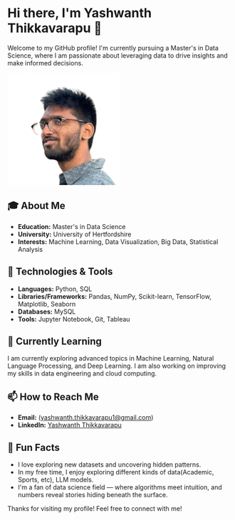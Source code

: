 # Hi there, I'm Yashwanth Thikkavarapu 👋

Welcome to my GitHub profile! I'm currently pursuing a Master's in Data Science, where I am passionate about leveraging data to drive insights and make informed decisions.

<img src="https://github.com/yt23aam/yt23aam/blob/main/profile.png" alt="Yashwanth's Profile Image">


## 🎓 About Me

- **Education:** Master's in Data Science
- **University:** University of Hertfordshire
- **Interests:** Machine Learning, Data Visualization, Big Data, Statistical Analysis

## 🔧 Technologies & Tools

- **Languages:** Python, SQL
- **Libraries/Frameworks:** Pandas, NumPy, Scikit-learn, TensorFlow, Matplotlib, Seaborn
- **Databases:** MySQL
- **Tools:** Jupyter Notebook, Git, Tableau

## 🌱 Currently Learning

I am currently exploring advanced topics in Machine Learning, Natural Language Processing, and Deep Learning. I am also working on improving my skills in data engineering and cloud computing.

## 📫 How to Reach Me

- **Email:** (yashwanth.thikkavarapu1@gmail.com)
- **LinkedIn:** [Yashwanth Thikkavarapu](https://www.linkedin.com/in/yashwanth-thikkavarapu-ab40a516b)

## 🎉 Fun Facts

- I love exploring new datasets and uncovering hidden patterns.
- In my free time, I enjoy exploring  different kinds of data(Academic, Sports, etc), LLM models.
- I'm a fan of data science field — where algorithms meet intuition, and numbers reveal stories hiding beneath the surface. 


Thanks for visiting my profile! Feel free to connect with me!
